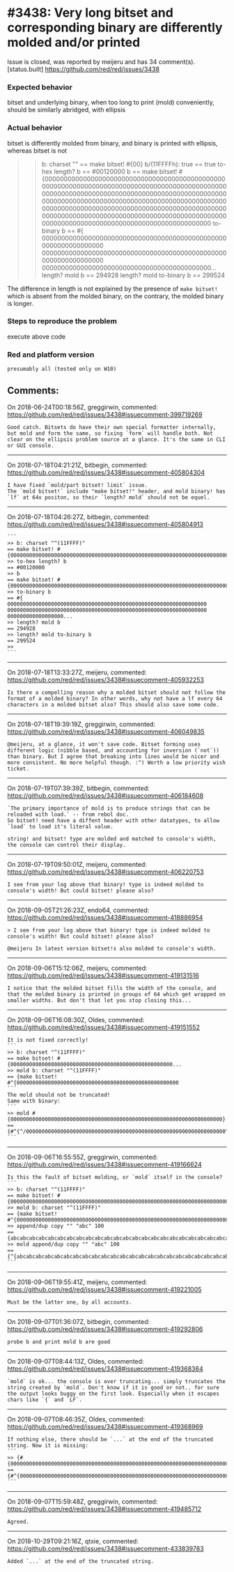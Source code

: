 
#3438: Very long bitset and corresponding binary are differently molded and/or printed
================================================================================
Issue is closed, was reported by meijeru and has 34 comment(s).
[status.built]
<https://github.com/red/red/issues/3438>

### Expected behavior

bitset and underlying binary, when too long to print (mold) conveniently, should be similarly abridged, with ellipsis
### Actual behavior
bitset is differently molded from binary, and binary is printed with ellipsis, whereas bitset is not
>> b: charset ""
== make bitset! #{00}
>> b/(11FFFFh): true
== true
>> to-hex length? b 
== #00120000
>> b
== make bitset! #{0000000000000000000000000000000000000000000000000000000000000000000000000000000000000000000000000000000000000000000000000000000000000000000000000000000000000000000000000000000000000000000000000000000000000000000000000000000000000000000000000000000000000000000000000000000000000000000000000000000000000000000000000000000000000000000
>> to-binary b
== #{
0000000000000000000000000000000000000000000000000000000000000000
0000000000000000000000000000000000000000000000000000000000000000
00000000000000000000000000000000000000000000...
>> length? mold b
== 294928
>> length? mold to-binary b
== 299524

The difference in length is not explained by the presence of `make bitset!` which is absent from the molded binary, on the contrary, the molded binary is longer.
### Steps to reproduce the problem
execute above code
### Red and platform version
```
presumably all (tested only on W10)
```


Comments:
--------------------------------------------------------------------------------

On 2018-06-24T00:18:56Z, greggirwin, commented:
<https://github.com/red/red/issues/3438#issuecomment-399719269>

    Good catch. Bitsets do have their own special formatter internally, but mold and form the same, so fixing `form` will handle both. Not clear on the ellipsis problem source at a glance. It's the same in CLI or GUI console.

--------------------------------------------------------------------------------

On 2018-07-18T04:21:21Z, bitbegin, commented:
<https://github.com/red/red/issues/3438#issuecomment-405804304>

    I have fixed `mold/part bitset! limit` issue.
    The `mold bitset!` include "make bitset!" header, and mold binary! has `lf` at 64x positon, so their `length? mold` should not be equel.

--------------------------------------------------------------------------------

On 2018-07-18T04:26:27Z, bitbegin, commented:
<https://github.com/red/red/issues/3438#issuecomment-405804913>

    ```
    >> b: charset "^(11FFFF)"
    == make bitset! #{0000000000000000000000000000000000000000000000000000000000000000000000000000000000000000000000000000000000000000000000000000000000000000...
    >> to-hex length? b
    == #00120000
    >> b
    == make bitset! #{0000000000000000000000000000000000000000000000000000000000000000000000000000000000000000000000000000000000000000000000000000000000000000...
    >> to-binary b
    == #{
    0000000000000000000000000000000000000000000000000000000000000000
    0000000000000000000000000000000000000000000000000000000000000000
    000000000000000000...
    >> length? mold b
    == 294928
    >> length? mold to-binary b
    == 299524
    >> 
    ```

--------------------------------------------------------------------------------

On 2018-07-18T13:33:27Z, meijeru, commented:
<https://github.com/red/red/issues/3438#issuecomment-405932253>

    Is there a compelling reason why a molded bitset should not follow the format of a molded binary? In other words, why not have a lf every 64 characters in a molded bitset also? This should also save some code. 

--------------------------------------------------------------------------------

On 2018-07-18T19:39:19Z, greggirwin, commented:
<https://github.com/red/red/issues/3438#issuecomment-406049835>

    @meijeru, at a glance, it won't save code. Bitset forming uses different logic (nibble based, and accounting for inversion (`not`)) than binary. But I agree that breaking into lines would be nicer and more consistent. No more helpful though. :^) Worth a low priority wish ticket. 

--------------------------------------------------------------------------------

On 2018-07-19T07:39:39Z, bitbegin, commented:
<https://github.com/red/red/issues/3438#issuecomment-406184608>

    `The primary importance of mold is to produce strings that can be reloaded with load.` -- from rebol doc.
    So bitset! need have a diffent header with other datatypes, to allow `load` to load it's literal value. 
    
    string! and bitset! type are molded and matched to console's width, the console can control their display.

--------------------------------------------------------------------------------

On 2018-07-19T09:50:01Z, meijeru, commented:
<https://github.com/red/red/issues/3438#issuecomment-406220753>

    I see from your log above that binary! type is indeed molded to console's width! But could bitset! please also?

--------------------------------------------------------------------------------

On 2018-09-05T21:26:23Z, endo64, commented:
<https://github.com/red/red/issues/3438#issuecomment-418886954>

    > I see from your log above that binary! type is indeed molded to console's width! But could bitset! please also?
    
    @meijeru In latest version bitset!s also molded to console's width.

--------------------------------------------------------------------------------

On 2018-09-06T15:12:06Z, meijeru, commented:
<https://github.com/red/red/issues/3438#issuecomment-419131516>

    I notice that the molded bitset fills the width of the console, and that the molded binary is printed in groups of 64 which get wrapped on smaller widths. But don't that let you stop closing this...

--------------------------------------------------------------------------------

On 2018-09-06T16:08:30Z, Oldes, commented:
<https://github.com/red/red/issues/3438#issuecomment-419151552>

    It is not fixed correctly!
    ```
    >> b: charset "^(11FFFF)"
    == make bitset! #{0000000000000000000000000000000000000000000000000000...
    >> mold b: charset "^(11FFFF)"
    == {make bitset! #^{0000000000000000000000000000000000000000000000000000
    ```
    The mold should not be truncated!
    Same with binary:
    ```
    >> mold #{00000000000000000000000000000000000000000000000000000000000000000000}
    == {#^{^/0000000000000000000000000000000000000000000000000000000000000000^
    ```

--------------------------------------------------------------------------------

On 2018-09-06T16:55:55Z, greggirwin, commented:
<https://github.com/red/red/issues/3438#issuecomment-419166624>

    Is this the fault of bitset molding, or `mold` itself in the console?
    ```
    >> b: charset "^(11FFFF)"
    == make bitset! #{00000000000000000000000000000000000000000000000000000000000000000000000000000000000000000000000000000000...
    >> mold b: charset "^(11FFFF)"
    == {make bitset! #^{00000000000000000000000000000000000000000000000000000000000000000000000000000000000000000000000000000000
    >> append/dup copy "" "abc" 100
    == {abcabcabcabcabcabcabcabcabcabcabcabcabcabcabcabcabcabcabcabcabcabcabcabcabcabcabcabcabcabcabcabcabcabcabcabcabcabcabca...
    >> mold append/dup copy "" "abc" 100
    == {^{abcabcabcabcabcabcabcabcabcabcabcabcabcabcabcabcabcabcabcabcabcabcabcabcabcabcabcabcabcabcabcabcabcabcabcabcabcabcabca
    ```

--------------------------------------------------------------------------------

On 2018-09-06T19:55:41Z, meijeru, commented:
<https://github.com/red/red/issues/3438#issuecomment-419221005>

    Must be the latter one, by all accounts.

--------------------------------------------------------------------------------

On 2018-09-07T01:36:07Z, bitbegin, commented:
<https://github.com/red/red/issues/3438#issuecomment-419292806>

    probe b and print mold b are good

--------------------------------------------------------------------------------

On 2018-09-07T08:44:13Z, Oldes, commented:
<https://github.com/red/red/issues/3438#issuecomment-419368364>

    `mold` is ok... the console is over truncating... simply truncates the string created by `mold`. Don't know if it is good or not.. for sure the output looks buggy on the first look. Especially when it escapes chars like `{` and `LF`.

--------------------------------------------------------------------------------

On 2018-09-07T08:46:35Z, Oldes, commented:
<https://github.com/red/red/issues/3438#issuecomment-419368969>

    If nothing else, there should be `...` at the end of the truncated string. Now it is missing:
    ```
    >> {#{0000000000000000000000000000000000000000000000000000000000000000000000000000}}
    == {#^{000000000000000000000000000000000000000000000000000000000000000000000000
    ```

--------------------------------------------------------------------------------

On 2018-09-07T15:59:48Z, greggirwin, commented:
<https://github.com/red/red/issues/3438#issuecomment-419485712>

    Agreed.

--------------------------------------------------------------------------------

On 2018-10-29T09:21:16Z, qtxie, commented:
<https://github.com/red/red/issues/3438#issuecomment-433839783>

    Added `...` at the end of the truncated string.


